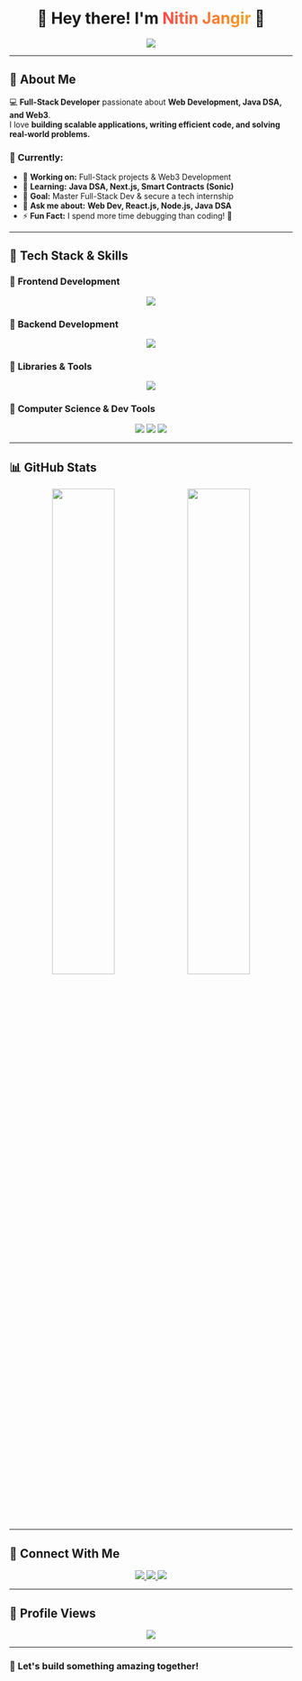 <!-- Header Section -->
<h1 align="center">
  🚀 Hey there! I'm 
  <span style="background: linear-gradient(90deg, #ff4b4b, #f7a41d); -webkit-background-clip: text; color: transparent;">
    Nitin Jangir
  </span> 
  👋
</h1>

<p align="center">
  <img src="https://readme-typing-svg.herokuapp.com?font=Roboto-Bold&size=30&color=%23F7A41D&center=true&vCenter=true&width=900&height=60&lines=🚀+Full-Stack+Developer;👨‍💻+Computer+Science+Student;🔥+Tech+Enthusiast;💡+Always+Learning!" />
</p>

---

## 🌟 About Me  

💻 **Full-Stack Developer** passionate about **Web Development, Java DSA, and Web3**.  
I love **building scalable applications, writing efficient code, and solving real-world problems.**  

### 🎯 **Currently:**
- 🔭 **Working on:** Full-Stack projects & Web3 Development  
- 🌱 **Learning:** **Java DSA, Next.js, Smart Contracts (Sonic)**  
- 🎯 **Goal:** Master Full-Stack Dev & secure a tech internship  
- 💬 **Ask me about:** **Web Dev, React.js, Node.js, Java DSA**  
- ⚡ **Fun Fact:** I spend more time debugging than coding! 🤣  

---

## 🚀 Tech Stack & Skills  

### 🔹 **Frontend Development**  
<p align="center">
  <img src="https://skillicons.dev/icons?i=html,css,js,react,nextjs,tailwind,bootstrap" />
</p>

### 🔹 **Backend Development**  
<p align="center">
  <img src="https://skillicons.dev/icons?i=nodejs,express,mongodb,postgres" />
</p>

### 🔹 **Libraries & Tools**  
<p align="center">
  <img src="https://skillicons.dev/icons?i=jwt,docker,git,github,postman" />
</p>

### 🔹 **Computer Science & Dev Tools**  
<p align="center">
  <img src="https://img.shields.io/badge/Data%20Structures%20&%20Algorithms-00599C?style=for-the-badge&logo=c&logoColor=white" />
  <img src="https://img.shields.io/badge/Git-F05032?style=for-the-badge&logo=git&logoColor=white" />
  <img src="https://img.shields.io/badge/GitHub-181717?style=for-the-badge&logo=github&logoColor=white" />
</p>

---

## 📊 GitHub Stats  

<p align="center">
  <img width="47%" src="https://github-readme-stats.vercel.app/api?username=Nitinjangir004&show_icons=true&theme=radical&hide_border=true&border_radius=10" />
  <img width="47%" src="https://github-readme-streak-stats.herokuapp.com/?user=Nitinjangir004&theme=radical&hide_border=true&border_radius=10" />
</p>  

---

## 🔗 Connect With Me  

<p align="center">
  <a href="https://instagram.com/nitinjangir004" target="_blank">
    <img src="https://img.shields.io/badge/Instagram-%23E4405F?style=for-the-badge&logo=instagram&logoColor=white" />
  </a>
  <a href="https://x.com/nitinjangir2004" target="_blank">
    <img src="https://img.shields.io/badge/X-%23000000?style=for-the-badge&logo=twitter&logoColor=white" />
  </a>
  <a href="https://github.com/Nitinjangir004" target="_blank">
    <img src="https://img.shields.io/badge/GitHub-%23181717?style=for-the-badge&logo=github&logoColor=white" />
  </a>
</p>

---

## 🎯 Profile Views  

<p align="center">
  <img src="https://komarev.com/ghpvc/?username=Nitinjangir004&label=Profile%20Views&color=blue&style=flat" />
</p>

---

### 🚀 **Let's build something amazing together!**  
